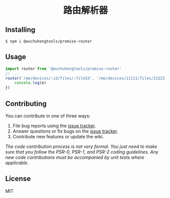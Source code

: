 <h1 align="center"> 路由解析器 </h1>

## Installing

```shell
$ npm i @wuchuhengtools/promise-router
```

## Usage

``` typescript
import router from '@wuchuhengtools/promise-router'
// ...
router('/me/devices/:id/files/:fileId', '/me/devices/11111/files/22222').then(e => {
    console.log(e)
})
```
## Contributing

You can contribute in one of three ways:

1. File bug reports using the [issue tracker](https://github.com/wuchuhengtools/promise-router/issues).
2. Answer questions or fix bugs on the [issue tracker](https://github.com/wuchuhengtools/promise-router/issues).
3. Contribute new features or update the wiki.

_The code contribution process is not very formal. You just need to make sure that you follow the PSR-0, PSR-1, and PSR-2 coding guidelines. Any new code contributions must be accompanied by unit tests where applicable._

## License

MIT
